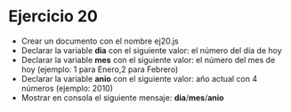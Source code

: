# Ejercicio 20

- Crear un documento con el nombre ej20.js
- Declarar la variable **dia** con el siguiente valor: el número del día de hoy
- Declarar la variable **mes** con el siguiente valor: el número del mes de hoy (ejemplo: 1 para Enero,2 para Febrero)
- Declarar la variable **anio** con el siguiente valor: año actual con 4 números (ejemplo: 2010)
- Mostrar en consola el siguiente mensaje: **dia**/**mes**/**anio**
